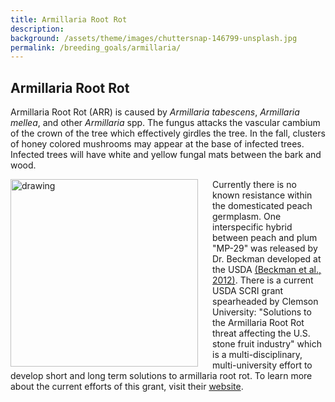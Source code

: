 ```yaml
---
title: Armillaria Root Rot
description: 
background: /assets/theme/images/chuttersnap-146799-unsplash.jpg
permalink: /breeding_goals/armillaria/
---
```


## Armillaria Root Rot
Armillaria Root Rot (ARR) is caused by *Armillaria tabescens*, *Armillaria mellea*, and other *Armillaria* spp. The fungus attacks the vascular cambium of the crown of the tree which effectively girdles the tree. In the fall, clusters of honey colored mushrooms may appear at the base of infected trees. Infected trees will have white and yellow fungal mats between the bark and wood.

<img align=left src="../../assets/theme/images/5601617-PPT.jpg" alt="drawing" width="300" style="padding-right: 20px"/>   


Currently there is no known resistance within the domesticated peach germplasm. One interspecific hybrid between peach and plum "MP-29" was released by Dr. Beckman developed at the USDA [(Beckman et al., 2012)](https://hos.ifas.ufl.edu/media/hosifasufledu/stone-fruit/documents/varieties/mp-29-a-clonal-interspecific-hybrid-rootstock-for-peach.pdf). There is a current USDA SCRI grant spearheaded by Clemson University: "Solutions to the Armillaria Root Rot threat affecting the U.S. stone fruit industry" which is a multi-disciplinary, multi-university effort to develop short and long term solutions to armillaria root rot. To learn more about the current efforts of this grant, visit their [website](https://blogs.clemson.edu/arrsolutions/).
